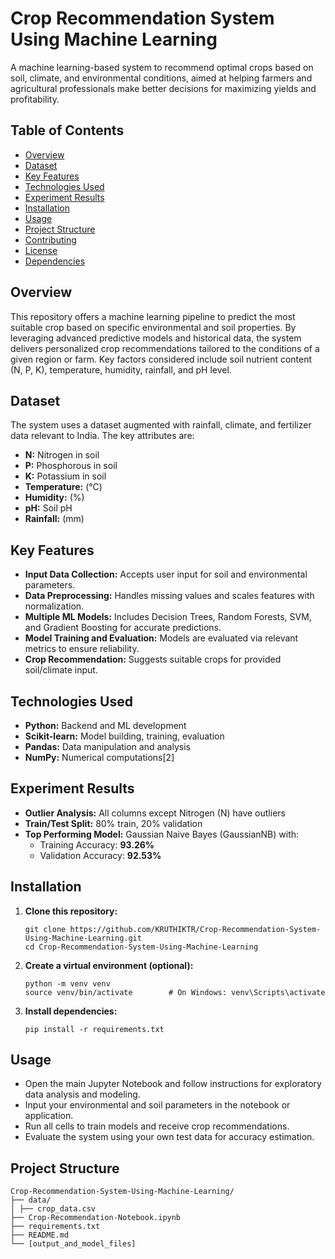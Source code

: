 # Crop Recommendation System Using Machine Learning
A machine learning-based system to recommend optimal crops based on soil, climate, and environmental conditions, aimed at helping farmers and agricultural professionals make better decisions for maximizing yields and profitability.

## Table of Contents
- [Overview](#overview)
- [Dataset](#dataset)
- [Key Features](#key-features)
- [Technologies Used](#technologies-used)
- [Experiment Results](#experiment-results)
- [Installation](#installation)
- [Usage](#usage)
- [Project Structure](#project-structure)
- [Contributing](#contributing)
- [License](#license)
- [Dependencies](#Dependencies)

## Overview
This repository offers a machine learning pipeline to predict the most suitable crop based on specific environmental and soil properties. By leveraging advanced predictive models and historical data, the system delivers personalized crop recommendations tailored to the conditions of a given region or farm. Key factors considered include soil nutrient content (N, P, K), temperature, humidity, rainfall, and pH level.

## Dataset
The system uses a dataset augmented with rainfall, climate, and fertilizer data relevant to India. The key attributes are:
- **N:** Nitrogen in soil
- **P:** Phosphorous in soil
- **K:** Potassium in soil
- **Temperature:** (°C)
- **Humidity:** (%)
- **pH:** Soil pH
- **Rainfall:** (mm)

## Key Features
- **Input Data Collection:** Accepts user input for soil and environmental parameters.
- **Data Preprocessing:** Handles missing values and scales features with normalization.
- **Multiple ML Models:** Includes Decision Trees, Random Forests, SVM, and Gradient Boosting for accurate predictions.
- **Model Training and Evaluation:** Models are evaluated via relevant metrics to ensure reliability.
- **Crop Recommendation:** Suggests suitable crops for provided soil/climate input.

## Technologies Used

- **Python:** Backend and ML development
- **Scikit-learn:** Model building, training, evaluation
- **Pandas:** Data manipulation and analysis
- **NumPy:** Numerical computations[2]

## Experiment Results
- **Outlier Analysis:** All columns except Nitrogen (N) have outliers
- **Train/Test Split:** 80% train, 20% validation
- **Top Performing Model:** Gaussian Naive Bayes (GaussianNB) with:
   - Training Accuracy: **93.26%**
   - Validation Accuracy: **92.53%**

## Installation

1. **Clone this repository:**
    ```
    git clone https://github.com/KRUTHIKTR/Crop-Recommendation-System-Using-Machine-Learning.git
    cd Crop-Recommendation-System-Using-Machine-Learning
    ```

2. **Create a virtual environment (optional):**
    ```
    python -m venv venv
    source venv/bin/activate        # On Windows: venv\Scripts\activate
    ```

3. **Install dependencies:**
    ```
    pip install -r requirements.txt
    ```

## Usage
- Open the main Jupyter Notebook and follow instructions for exploratory data analysis and modeling.
- Input your environmental and soil parameters in the notebook or application.
- Run all cells to train models and receive crop recommendations.
- Evaluate the system using your own test data for accuracy estimation.

## Project Structure
```
Crop-Recommendation-System-Using-Machine-Learning/
├── data/
│ ├── crop_data.csv
├── Crop-Recommendation-Notebook.ipynb
├── requirements.txt
├── README.md
└── [output_and_model_files]
```
